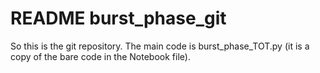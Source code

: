 # README burst_phase_git

So this is the git repository. The main code is burst_phase_TOT.py (it is a copy of the bare code in the Notebook file).
